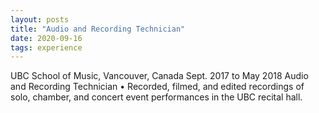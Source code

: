 ```yaml
---
layout: posts
title: "Audio and Recording Technician"
date: 2020-09-16
tags: experience
---
```

UBC School of Music, Vancouver, Canada Sept. 2017 to May 2018
Audio and Recording Technician
• Recorded, filmed, and edited recordings of solo, chamber, and concert event
performances in the UBC recital hall.